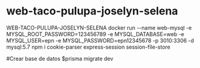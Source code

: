 # web-taco-pulupa-joselyn-selena
WEB-TACO-PULUPA-JOSELYN-SELENA
docker run --name web-mysql -e 
MYSQL_ROOT_PASSWORD=123456789 -e 
MYSQL_DATABASE=web -e MYSQL_USER=epn -e 
MYSQL_PASSWORD=epn12345678 -p 3010:3306 -d mysql:5.7
npm i cookie-parser express-session session-file-store

#Crear base de datos
$prisma migrate dev
